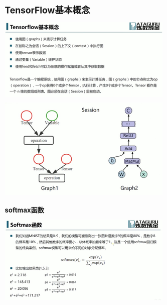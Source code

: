 # TensorFlow基本概念

![](media/15643870803520.jpg)

![](media/15643871749284.jpg)

## softmax函数

![](media/15645660492903.jpg)
